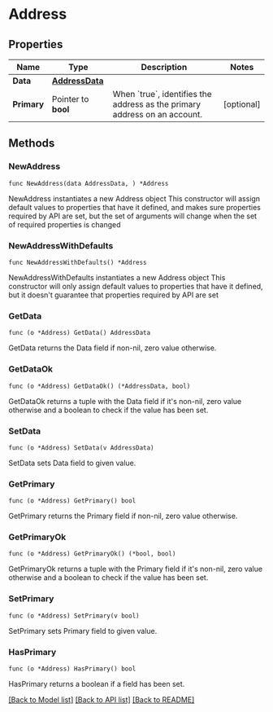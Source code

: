 # Address

## Properties

Name | Type | Description | Notes
------------ | ------------- | ------------- | -------------
**Data** | [**AddressData**](AddressData.md) |  | 
**Primary** | Pointer to **bool** | When &#x60;true&#x60;, identifies the address as the primary address on an account. | [optional] 

## Methods

### NewAddress

`func NewAddress(data AddressData, ) *Address`

NewAddress instantiates a new Address object
This constructor will assign default values to properties that have it defined,
and makes sure properties required by API are set, but the set of arguments
will change when the set of required properties is changed

### NewAddressWithDefaults

`func NewAddressWithDefaults() *Address`

NewAddressWithDefaults instantiates a new Address object
This constructor will only assign default values to properties that have it defined,
but it doesn't guarantee that properties required by API are set

### GetData

`func (o *Address) GetData() AddressData`

GetData returns the Data field if non-nil, zero value otherwise.

### GetDataOk

`func (o *Address) GetDataOk() (*AddressData, bool)`

GetDataOk returns a tuple with the Data field if it's non-nil, zero value otherwise
and a boolean to check if the value has been set.

### SetData

`func (o *Address) SetData(v AddressData)`

SetData sets Data field to given value.


### GetPrimary

`func (o *Address) GetPrimary() bool`

GetPrimary returns the Primary field if non-nil, zero value otherwise.

### GetPrimaryOk

`func (o *Address) GetPrimaryOk() (*bool, bool)`

GetPrimaryOk returns a tuple with the Primary field if it's non-nil, zero value otherwise
and a boolean to check if the value has been set.

### SetPrimary

`func (o *Address) SetPrimary(v bool)`

SetPrimary sets Primary field to given value.

### HasPrimary

`func (o *Address) HasPrimary() bool`

HasPrimary returns a boolean if a field has been set.


[[Back to Model list]](../README.md#documentation-for-models) [[Back to API list]](../README.md#documentation-for-api-endpoints) [[Back to README]](../README.md)


